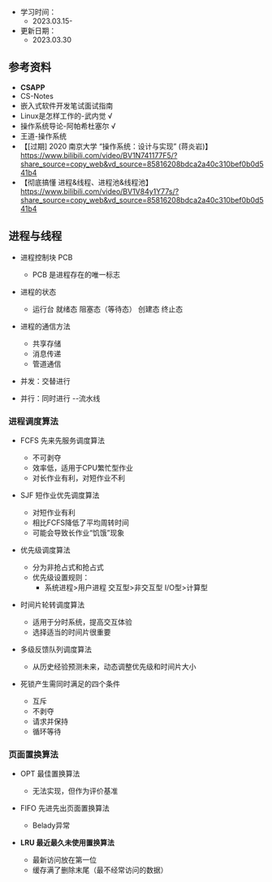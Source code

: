* 学习时间：
  * 2023.03.15-
* 更新日期：
  * 2023.03.30

## 参考资料
* **CSAPP**
* CS-Notes
* 嵌入式软件开发笔试面试指南
* Linux是怎样工作的-武内觉 √
* 操作系统导论-阿帕希杜塞尔 √
* 王道-操作系统
* 【[过期] 2020 南京大学 “操作系统：设计与实现” (蒋炎岩)】 https://www.bilibili.com/video/BV1N741177F5/?share_source=copy_web&vd_source=85816208bdca2a40c310bef0b0d541b4
* 【彻底搞懂 进程&线程、进程池&线程池】 https://www.bilibili.com/video/BV1V84y1Y77s/?share_source=copy_web&vd_source=85816208bdca2a40c310bef0b0d541b4

## 进程与线程
* 进程控制块 PCB
  * PCB 是进程存在的唯一标志
  
* 进程的状态
  * 运行台 就绪态 阻塞态（等待态） 创建态 终止态
  
* 进程的通信方法
  * 共享存储
  * 消息传递
  * 管道通信
  
* 并发：交替进行
* 并行：同时进行 --流水线

### **进程调度算法**
* FCFS 先来先服务调度算法
  * 不可剥夺
  * 效率低，适用于CPU繁忙型作业
  * 对长作业有利，对短作业不利
  
* SJF 短作业优先调度算法
  * 对短作业有利
  * 相比FCFS降低了平均周转时间
  * 可能会导致长作业“饥饿”现象
  
* 优先级调度算法
  * 分为非抢占式和抢占式
  * 优先级设置规则：
    * 系统进程>用户进程 交互型>非交互型 I/O型>计算型
  
* 时间片轮转调度算法
  * 适用于分时系统，提高交互体验
  * 选择适当的时间片很重要
  
* 多级反馈队列调度算法
  * 从历史经验预测未来，动态调整优先级和时间片大小
  
* 死锁产生需同时满足的四个条件
  * 互斥
  * 不剥夺
  * 请求并保持
  * 循环等待

### 页面置换算法
* OPT 最佳置换算法
  * 无法实现，但作为评价基准
  
* FIFO 先进先出页面置换算法
  * Belady异常

* **LRU 最近最久未使用置换算法**
  * 最新访问放在第一位
  * 缓存满了删除末尾（最不经常访问的数据）
